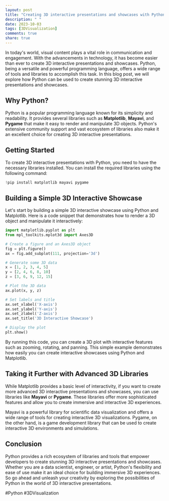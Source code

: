 ```yaml
---
layout: post
title: "Creating 3D interactive presentations and showcases with Python"
description: " "
date: 2023-10-03
tags: [3DVisualization]
comments: true
share: true
---
```


In today's world, visual content plays a vital role in communication and engagement. With the advancements in technology, it has become easier than ever to create 3D interactive presentations and showcases. Python, being a versatile and powerful programming language, offers a wide range of tools and libraries to accomplish this task. In this blog post, we will explore how Python can be used to create stunning 3D interactive presentations and showcases.

## Why Python?

Python is a popular programming language known for its simplicity and readability. It provides several libraries such as **Matplotlib**, **Mayavi**, and **Pygame** that make it easy to render and manipulate 3D objects. Python's extensive community support and vast ecosystem of libraries also make it an excellent choice for creating 3D interactive presentations.

## Getting Started

To create 3D interactive presentations with Python, you need to have the necessary libraries installed. You can install the required libraries using the following command:

```python
!pip install matplotlib mayavi pygame
```

## Building a Simple 3D Interactive Showcase

Let's start by building a simple 3D interactive showcase using Python and Matplotlib. Here is a code snippet that demonstrates how to render a 3D object and manipulate it interactively:

```python
import matplotlib.pyplot as plt
from mpl_toolkits.mplot3d import Axes3D

# Create a figure and an Axes3D object
fig = plt.figure()
ax = fig.add_subplot(111, projection='3d')

# Generate some 3D data
x = [1, 2, 3, 4, 5]
y = [2, 4, 6, 8, 10]
z = [3, 6, 9, 12, 15]

# Plot the 3D data
ax.plot(x, y, z)

# Set labels and title
ax.set_xlabel('X-axis')
ax.set_ylabel('Y-axis')
ax.set_zlabel('Z-axis')
ax.set_title('3D Interactive Showcase')

# Display the plot
plt.show()
```

By running this code, you can create a 3D plot with interactive features such as zooming, rotating, and panning. This simple example demonstrates how easily you can create interactive showcases using Python and Matplotlib.

## Taking it Further with Advanced 3D Libraries

While Matplotlib provides a basic level of interactivity, if you want to create more advanced 3D interactive presentations and showcases, you can use libraries like **Mayavi** or **Pygame**. These libraries offer more sophisticated features and allow you to create immersive and interactive 3D experiences.

Mayavi is a powerful library for scientific data visualization and offers a wide range of tools for creating interactive 3D visualizations. Pygame, on the other hand, is a game development library that can be used to create interactive 3D environments and simulations.

## Conclusion

Python provides a rich ecosystem of libraries and tools that empower developers to create stunning 3D interactive presentations and showcases. Whether you are a data scientist, engineer, or artist, Python's flexibility and ease of use make it an ideal choice for building immersive 3D experiences. So go ahead and unleash your creativity by exploring the possibilities of Python in the world of 3D interactive presentations.

#Python #3DVisualization